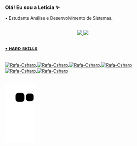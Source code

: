 
### Olá! Eu sou a Letícia ✨
 • Estudante Análise e Desenvolvimento de Sistemas. 
##
<div align="center">
  <a href="https://github.com/leticiazooe">
  <img height="180em" src="https://github-readme-stats.vercel.app/api?username=rafaballerini&show_icons=true&theme=dracula&include_all_commits=true&count_private=true"/>
  <img height="180em" src="https://github-readme-stats.vercel.app/api/top-langs/?username=rafaballerini&layout=compact&langs_count=7&theme=dracula"/>
</div>
 
##
### • ʜᴀʀᴅ sᴋɪʟʟs
<div style="display: inline_block"><br>
   <img align="center" alt="Rafa-Csharp" height="40" width="40" src="https://cdn.jsdelivr.net/gh/devicons/devicon/icons/cplusplus/cplusplus-original.svg"/>
   <img align="center" alt="Rafa-Csharp" height="40" width="40" src="https://cdn.jsdelivr.net/gh/devicons/devicon/icons/c/c-original.svg" />
   <img align="center" alt="Rafa-Csharp" height="40" width="40" src="https://cdn.jsdelivr.net/gh/devicons/devicon/icons/html5/html5-original.svg" />
   <img align="center" alt="Rafa-Csharp" height="40" width="40" src="https://cdn.jsdelivr.net/gh/devicons/devicon/icons/css3/css3-original.svg" />
<img align="center" alt="Rafa-Csharp" height="40" width="40" src="https://cdn.jsdelivr.net/gh/devicons/devicon/icons/javascript/javascript-original.svg" />
<img align="center" alt="Rafa-Csharp" height="40" width="40" src="https://cdn.jsdelivr.net/gh/devicons/devicon/icons/github/github-original.svg" />
          

          
          
  
  ##
 
 
 
  ![Snake animation](https://github.com/rafaballerini/rafaballerini/blob/output/github-contribution-grid-snake.svg)
 
</div>


 
          
